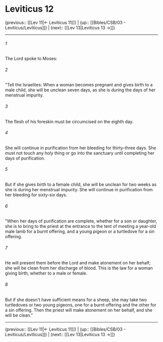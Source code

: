 # Leviticus 12

(previous:: [[Lev 11|← Leviticus 11]]) | (up:: [[Bibles/CSB/03 - Leviticus/Leviticus]]) | (next:: [[Lev 13|Leviticus 13 →]])

***


###### 1 
The Lord spoke to Moses: 

###### 2 
"Tell the Israelites: When a woman becomes pregnant and gives birth to a male child, she will be unclean seven days, as she is during the days of her menstrual impurity. 

###### 3 
The flesh of his foreskin must be circumcised on the eighth day. 

###### 4 
She will continue in purification from her bleeding for thirty-three days. She must not touch any holy thing or go into the sanctuary until completing her days of purification. 

###### 5 
But if she gives birth to a female child, she will be unclean for two weeks as she is during her menstrual impurity. She will continue in purification from her bleeding for sixty-six days. 

###### 6 
"When her days of purification are complete, whether for a son or daughter, she is to bring to the priest at the entrance to the tent of meeting a year-old male lamb for a burnt offering, and a young pigeon or a turtledove for a sin offering. 

###### 7 
He will present them before the Lord and make atonement on her behalf; she will be clean from her discharge of blood. This is the law for a woman giving birth, whether to a male or female. 

###### 8 
But if she doesn't have sufficient means for a sheep, she may take two turtledoves or two young pigeons, one for a burnt offering and the other for a sin offering. Then the priest will make atonement on her behalf, and she will be clean."

***

(previous:: [[Lev 11|← Leviticus 11]]) | (up:: [[Bibles/CSB/03 - Leviticus/Leviticus]]) | (next:: [[Lev 13|Leviticus 13 →]])
